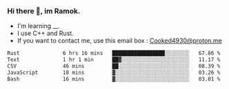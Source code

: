 ### Hi there 👋, im Ramok.

- I'm learning __.
- I use C++ and Rust.
- If you want to contact me, use this email box : Cooked4930@proton.me

<!--START_SECTION:waka-->

```txt
Rust              6 hrs 16 mins   █████████████████░░░░░░░░   67.86 %
Text              1 hr 1 min      ██▓░░░░░░░░░░░░░░░░░░░░░░   11.17 %
CSV               46 mins         ██░░░░░░░░░░░░░░░░░░░░░░░   08.39 %
JavaScript        18 mins         ▓░░░░░░░░░░░░░░░░░░░░░░░░   03.26 %
Bash              16 mins         ▓░░░░░░░░░░░░░░░░░░░░░░░░   03.01 %
```

<!--END_SECTION:waka-->
